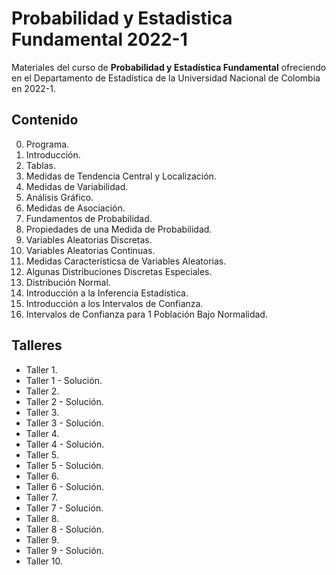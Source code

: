 # Probabilidad y Estadistica Fundamental 2022-1

Materiales del curso de **Probabilidad y Estadística Fundamental** ofreciendo en el Departamento de Estadística de la Universidad Nacional de Colombia en 2022-1.

## Contenido

0. Programa.
1. Introducción.
2. Tablas.
3. Medidas de Tendencia Central y Localización.
4. Medidas de Variabilidad.
5. Análisis Gráfico.
6. Medidas de Asociación.
7. Fundamentos de Probabilidad.
8. Propiedades de una Medida de Probabilidad.
9. Variables Aleatorias Discretas.
10. Variables Aleatorias Continuas.
11. Medidas Característicsa de Variables Aleatorias.
12. Algunas Distribuciones Discretas Especiales.
13. Distribución Normal.
14. Introducción a la Inferencia Estadística.
15. Introducción a los Intervalos de Confianza.
16. Intervalos de Confianza para 1 Población Bajo Normalidad.

## Talleres

- Taller 1.
- Taller 1 - Solución.
- Taller 2.
- Taller 2 - Solución.
- Taller 3.
- Taller 3 - Solución.
- Taller 4.
- Taller 4 - Solución.
- Taller 5.
- Taller 5 - Solución.
- Taller 6.
- Taller 6 - Solución.
- Taller 7.
- Taller 7 - Solución.
- Taller 8.
- Taller 8 - Solución.
- Taller 9.
- Taller 9 - Solución.
- Taller 10.
